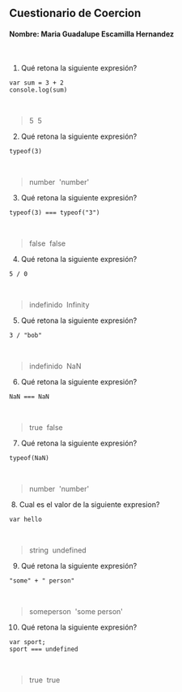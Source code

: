 ## Cuestionario de Coercion
#### Nombre: Maria Guadalupe Escamilla Hernandez
​
1. Qué retona la siguiente expresión?
```
var sum = 3 + 2
console.log(sum)
```
​
> 5
​
> 5
​
2. Qué retona la siguiente expresión?
```
typeof(3)
```
​
> number
​
> 'number'
​
3. Qué retona la siguiente expresión?
```
typeof(3) === typeof("3")
```
​
> false
​
> false
​
4. Qué retona la siguiente expresión?
```
5 / 0
```
​
> indefinido
​
> Infinity
​
5. Qué retona la siguiente expresión?
```
3 / "bob"
```
​
> indefinido
​
> NaN
​
6. Qué retona la siguiente expresión?
```
NaN === NaN
```
​
> true
​
> false
​
7. Qué retona la siguiente expresión?
```
typeof(NaN)
```
​
> number
​
> 'number'

​
8. Cual es el valor de la siguiente expresion?
```
var hello
```
​
> string
​
> undefined
​
9. Qué retona la siguiente expresión?
```
"some" + " person"
```
​
> someperson
​
>'some person'
​
10. Qué retona la siguiente expresión?
```
var sport; 
sport === undefined
```
​
> true
​
> true
​
​